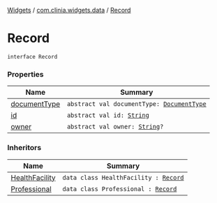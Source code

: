 [Widgets](../../index.md) / [com.clinia.widgets.data](../index.md) / [Record](./index.md)

# Record

`interface Record`

### Properties

| Name | Summary |
|---|---|
| [documentType](document-type.md) | `abstract val documentType: `[`DocumentType`](../-document-type/index.md) |
| [id](id.md) | `abstract val id: `[`String`](https://kotlinlang.org/api/latest/jvm/stdlib/kotlin/-string/index.html) |
| [owner](owner.md) | `abstract val owner: `[`String`](https://kotlinlang.org/api/latest/jvm/stdlib/kotlin/-string/index.html)`?` |

### Inheritors

| Name | Summary |
|---|---|
| [HealthFacility](../-health-facility/index.md) | `data class HealthFacility : `[`Record`](./index.md) |
| [Professional](../-professional/index.md) | `data class Professional : `[`Record`](./index.md) |
